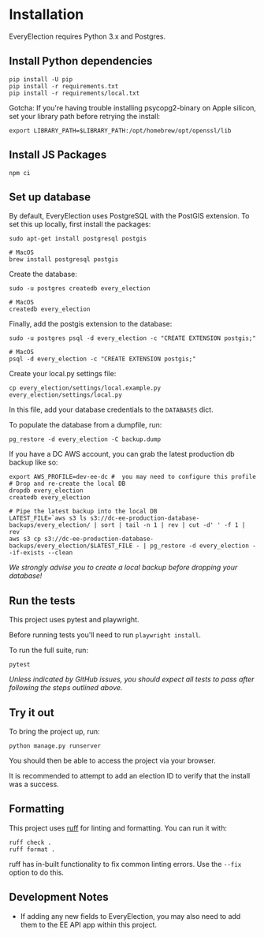 # Installation
EveryElection requires Python 3.x and Postgres.

## Install Python dependencies

```
pip install -U pip
pip install -r requirements.txt
pip install -r requirements/local.txt
```
Gotcha: If you're having trouble installing psycopg2-binary on Apple silicon, set your library path before retrying the install:
```commandline
export LIBRARY_PATH=$LIBRARY_PATH:/opt/homebrew/opt/openssl/lib
```

## Install JS Packages

```
npm ci
```

## Set up database
By default, EveryElection uses PostgreSQL with the PostGIS extension. 
To set this up locally, first install the packages:
```
sudo apt-get install postgresql postgis

# MacOS
brew install postgresql postgis
```

Create the database:
```
sudo -u postgres createdb every_election

# MacOS
createdb every_election
```

Finally, add the postgis extension to the database:
```
sudo -u postgres psql -d every_election -c "CREATE EXTENSION postgis;"

# MacOS
psql -d every_election -c "CREATE EXTENSION postgis;"
```

Create your local.py settings file:
```
cp every_election/settings/local.example.py every_election/settings/local.py
```

In this file, add your database credentials to the `DATABASES` dict.


To populate the database from a dumpfile, run: 

```
pg_restore -d every_election -C backup.dump
```

If you have a DC AWS account, you can grab the latest production db backup like so:
```
export AWS_PROFILE=dev-ee-dc #  you may need to configure this profile
# Drop and re-create the local DB
dropdb every_election
createdb every_election

# Pipe the latest backup into the local DB
LATEST_FILE=`aws s3 ls s3://dc-ee-production-database-backups/every_election/ | sort | tail -n 1 | rev | cut -d' ' -f 1 | rev`
aws s3 cp s3://dc-ee-production-database-backups/every_election/$LATEST_FILE - | pg_restore -d every_election --if-exists --clean
```
_We strongly advise you to create a local backup before dropping your database!_

## Run the tests
This project uses pytest and playwright.

Before running tests you'll need to run `playwright install`.

To run the full suite, run:
```commandline
pytest
```
_Unless indicated by GitHub issues, you should expect all tests to pass after following the steps outlined above._

## Try it out
To bring the project up, run:
```commandline
python manage.py runserver
```
You should then be able to access the project via your browser. 

It is recommended to attempt to add an election ID 
to verify that the install was a success.

## Formatting

This project uses [ruff](https://beta.ruff.rs/docs/) for linting and formatting. You can run it with:

    ruff check .
    ruff format .

ruff has in-built functionality to fix common linting errors. Use the `--fix` option to do this.

## Development Notes

- If adding any new fields to EveryElection, you may also need to add them to the EE API app within this project.
